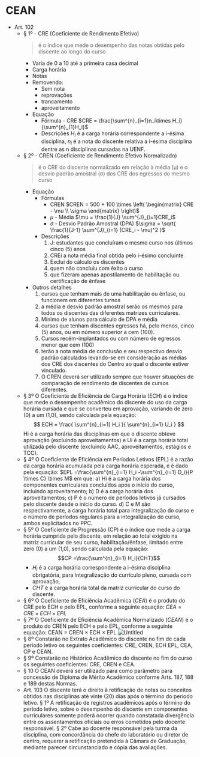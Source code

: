 # CEAN

- Art. 102
  - § 1º - CRE (Coeficiente de Rendimento Efetivo)
    > é o índice que mede o desempenho das notas obtidas pelo discente ao longo do curso
    - Varia de 0 a 10 até a primeira casa decimal
    - Carga horária
    - Notas
    - Removendo:
      - Sem nota
      - reprovações
      - trancamento
      - aproveitamento
    - Equação
      - Fórmula - CRE
        $CRE = \frac{\sum^{n}_{i=1}n_i\times H_i}{\sum^{n}_{1}H_i}$
      - Descrições
        $H_i$ é a carga horária correspondente a i-ésima disciplina,
        $n_i$ é a nota do discente relativa a i-ésima disciplina dentre as n disciplinas cursadas na UENF.
  - § 2º - CREN (Coeficiente de Rendimento Efetivo Normalizado)
    > é o CRE do discente normalizado em relação à média (μ) e o desvio padrão amostral (σ) dos CRE dos egressos do mesmo curso
    - Equação
      - Fórmulas
        - CREN
          $CREN = 500 + 100 \times \left(
          \begin{matrix}
          CRE - \mu \\
          \sigma
          \end{matrix}
          \right)$
        - $\mu$ - Média
          $\mu = \frac{1}{J} \sum^{J}_{i=1}CRE_i$
        - $\sigma$ - Desvio Padrão Amostral (DPA)
          $\sigma = \sqrt{
          \frac{1}{J-1}
          \sum^{J}_{i=1}
          (CRE_i - \mu)^2
          }$
      - Descrições
        1. J: estudantes que concluíram o mesmo curso nos últimos cinco (5) anos
          1. CREi a nota média final obtida pelo i-ésimo concluinte
        2. Exclui do cálculo os discentes
          1. quem não concluiu com êxito o curso
          2. que fizeram apenas apostilamento de habilitação ou certificação de ênfase
    - Outros detalhes
      1. cursos que tenham mais de uma habilitação ou ênfase, ou funcionem em diferentes turnos
        1. a média e desvio padrão amostral serão os mesmos para todos os discentes das diferentes matrizes curriculares.
      2. Mínimo de alunos para cálculo de DPA e média
        1. cursos que tenham discentes egressos há, pelo menos, cinco (5) anos, ou em número superior a cem (100).
      3. Cursos recém-implantados ou com número de egressos menor que cem (100)
        1. terão a nota média de conclusão e seu respectivo desvio padrão calculados levando-se em consideração as médias dos CRE dos discentes do Centro ao qual o discente estiver vinculado.
      4. O CREN deverá ser utilizado sempre que houver situações de comparação de rendimento de discentes de cursos diferentes.
  - § 3º O Coeficiente de Eficiência de Carga Horária (ECH) é o índice que mede o desempenho acadêmico do discente do uso da carga horária cursada e que se converteu em aprovação, variando de zero (0) a um (1,0), sendo calculada pela equação:
    $$
    ECH =
    \frac{
    \sum^{n}_{i=1} H_i
    }{
    \sum^{n}_{i=1} U_i
    }
    $$
    Hi é a carga horária das disciplinas em que o discente obteve aprovação (excluindo aproveitamentos) e Ui é a carga horária total utilizada pelo discente (excluindo AAC, aproveitamentos, estágios e TCC).
  - § 4º O Coeficiente de Eficiência em Períodos Letivos (EPL) é a razão da carga horária acumulada pela carga horária esperada, e é dado pela equação:
    $EPL =\frac{\sum^{n}_{i=1} H_i -\sum^{n}_{i=1} D_i}{P \times C} \times M$
    em que:
    a) Hi é a carga horária dos componentes curriculares concluídos após o início do curso, incluindo aproveitamento;
    b) D é a carga horária dos aproveitamentos;
    c) P é o número de períodos letivos já cursados pelo discente desde o início do curso.
    d) C e M são respectivamente, a carga horária total para integralização do curso e o número de períodos regulares para a integralização do curso, ambos explicitados no PPC.
  - § 5º O Coeficiente de Progressão (CP) é o índice que mede a carga horária cumprida pelo discente, em relação ao total exigido na matriz curricular de seu curso, habilitação/ênfase, limitado entre zero (0) a um (1,0), sendo calculada pela equação:
    $$CP =\frac{\sum^{n}_{i=1} H_i}{CHT}$$
    - $H_i$ é a carga horária correspondente a i-ésima disciplina obrigatória, para integralização do currículo pleno, cursada com aprovação,
    - $CHT$ é a carga horária total da matriz curricular do curso do discente.
  - § 6º O Coeficiente de Eficiência Acadêmica ($CEA$) é o produto do CRE pelo ECH e pelo EPL, conforme a seguinte equação:
    $CEA = CRE × ECH × EPL$
  - § 7º O Coeficiente de Eficiência Acadêmica Normalizado ($CEAN$) é o produto do CREN pelo ECH e pelo EPL, conforme a seguinte equação: CEAN = CREN × ECH × EPL
    ![Untitled](https://s3-us-west-2.amazonaws.com/secure.notion-static.com/d4ba7daf-07e1-41e5-9ceb-3fd4d32b9a02/Untitled.png)
  - § 8º Constarão no Extrato Acadêmico do discente no fim de cada período letivo os seguintes coeficientes: CRE, CREN, ECH EPL, CEA, CP e CEAN.
  - § 9º Constarão no Histórico Acadêmico do discente no fim do curso os seguintes coeficientes: CRE, CREN e CEA.
  - § 10 O CEAN deverá ser utilizado para como parâmetro para concessão de Diploma de Mérito Acadêmico conforme Arts. 187, 188 e 189 destas Normas.
  - Art. 103
    O discente terá o direito à retificação de notas ou conceitos obtidos nas disciplinas até vinte (20) dias após o término do período letivo.
    § 1º A retificação de registros acadêmicos após o término do período letivo, sobre o desempenho do discente em componentes curriculares somente poderá ocorrer quando constatada divergência entre os assentamentos oficiais ou erros cometidos pelo docente responsável.
    § 2º Cabe ao docente responsável pela turma da disciplina, com concordância do chefe do laboratório ou diretor de centro, requerer a retificação pretendida à Câmara de Graduação, mediante parecer circunstanciado e cópia das avaliações.
